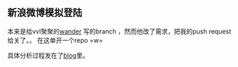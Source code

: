 ## 新浪微博模拟登陆

本来是给vvl聚聚的[wander](https://github.com/time-river/wander) 写的branch ，然而他改了需求，把我的push request给关了。。  在这单开一个repo  =w=

具体分析过程发在了[blog](http://shrik3.com/2016/03/25/sina-login/)里。



